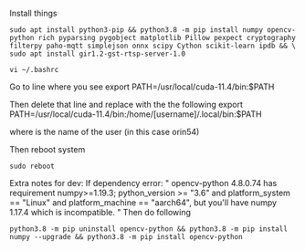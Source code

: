 Install things 


```
sudo apt install python3-pip && python3.8 -m pip install numpy opencv-python rich pyparsing pygobject matplotlib Pillow pexpect cryptography filterpy paho-mqtt simplejson onnx scipy Cython scikit-learn ipdb && \
sudo apt install gir1.2-gst-rtsp-server-1.0
```

```
vi ~/.bashrc
```
Go to line where you see
export PATH=/usr/local/cuda-11.4/bin:$PATH

Then delete that line and replace with the the following
export PATH=/usr/local/cuda-11.4/bin:/home/[username]/.local/bin:$PATH

where <username> is the name of the user (in this case orin54)

Then reboot system

```
sudo reboot
```

Extra notes for dev:
If dependency error: 
"
opencv-python 4.8.0.74 has requirement numpy>=1.19.3; python_version >= "3.6" and platform_system == "Linux" and platform_machine == "aarch64", but you'll have numpy 1.17.4 which is incompatible.
"
Then do following
```
python3.8 -m pip uninstall opencv-python && python3.8 -m pip install numpy --upgrade && python3.8 -m pip install opencv-python 
```

